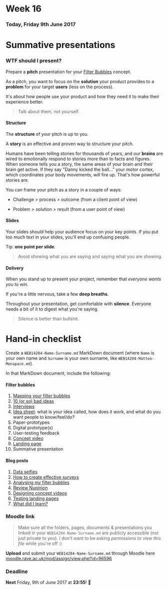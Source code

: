 # Week 16

### Today, Friday 9th June 2017

# Summative presentations

### WTF should I present?

Prepare a **pitch** presentation for your [Filter Bubbles](../../projects/filter-bubbles) concept.

As a pitch, you want to focus on the **solution** your product provides to a **problem** for your target **users** (less on the process).

It's about how people use your product and how they need it to make their experience better.

> Talk about them, not yourself.

#### Structure

The **structure** of your pitch is up to you. 

A **story** is an effective and proven way to structure your pitch. 

Humans have been telling stories for thousands of years, and our **brains** are wired to emotionally respond to stories more than to facts and figures. When someone tells you a story, the same areas of your brain and their brain get active. If they say "Danny kicked the ball..." your motor cortex, which coordinates your body movements, will fire up. That's how powerful stories are.

You can frame your pitch as a story in a couple of ways:

* Challenge > process > outcome (from a client point of view)

* Problem > solution > result (from a user point of view)

#### Slides

Your slides should help your audience focus on your key points. If you put too much text in your slides, you'll end up confusing people.

Tip: **one point per slide**.

> Avoid showing what you are saying and saying what you are showing.	

#### Delivery

When you stand up to present your project, remember that *everyone wants you to win*.

If you're a little nervous, take a few **deep breaths**. 

Throughout your presentation, get comfortable with **silence**. Everyone needs a bit of it to digest what you're saying.

> Silence is better than bullshit.


# Hand-in checklist

Create a `WEB14204-Name-Surname.md` MarkDown document (where `Name` is your own name and `Surname` is your own surname, like `WEB14204-Matteo-Menapace.md`).

In that MarkDown document, include the following:

#### Filter bubbles 

1. [Mapping your filter bubbles](../09#project-kickstart) 
2. [10 (or so) bad ideas](../10) 
3. [Interviews](../10)
4. [Idea sheet](../11): what is your idea called, how does it work, and what do you want people to know/feel/do? 
5. Paper-prototypes
6. Digital prototype(s)
7. User-testing feedback 
8. [Concept video](../14)
9. [Landing page](../14)
10. Summative presentation

#### Blog posts

1. [Data selfies](../09#blog)
2. [How to create effective surveys](../11#blog)
3. [Analysing my filter bubbles](../11#blog)
4. [Review Nupinion](../12#blog)
5. [Designing concept videos](../13#blog)
6. [Testing landing pages](../14#blog)
7. [What did I learn?](https://github.com/RavensbourneWebMedia/Blogging/blob/master/what-did-I-learn.md)

### Moodle link

> Make sure all the folders, pages, documents & presentations you linked in your `WEB14204-Name-Surname.md` are publicly accessible (not just private to you). I don't want to be asking *permissions to view this file* while you're off :)

**Upload** and submit your `WEB14204-Name-Surname.md` through Moodle here [moodle.rave.ac.uk/mod/assign/view.php?id=96596](https://moodle.rave.ac.uk/mod/assign/view.php?id=96596)

### Deadline

**Next** Friday, 9th of June 2017 at **23:55**! :high_heel: